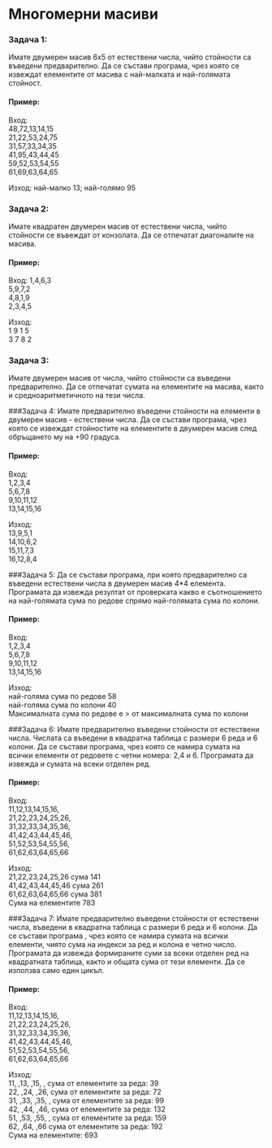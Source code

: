 # Многомерни масиви

### Задача 1:
Имате двумерен масив 6х5 от естествени числа, чийто стойности са въведени предварително.
Да се състави програма, чрез която се извеждат елементите от масива с най-малката и най-голямата стойност.

#### Пример:

Вход:  
48,72,13,14,15  
21,22,53,24,75  
31,57,33,34,35  
41,95,43,44,45  
59,52,53,54,55  
61,69,63,64,65  

Изход: най-малко 13; най-голямо 95

### Задача 2:
Имате квадратен двумерен масив от естествени числа, чийто стойности се въвеждат от конзолата. Да се отпечатат диагоналите на масива.

#### Пример:  

Вход:
1,4,6,3  
5,9,7,2  
4,8,1,9  
2,3,4,5  

Изход:  
1 9 1 5  
3 7 8 2  

### Задача 3:
Имате двумерен масив от числа, чийто стойности са въведени предварително.
Да се отпечатат сумата на елементите на масива, както и средноаритметичното на тези числа.

###Задача 4:
Имате предварително въведени стойности на елементи в двумерен масив - естествени числа.
Да се състави програма, чрез която се извеждат стойностите на елементите в двумерен масив след обръщането му на +90 градуса.

#### Пример:

Вход:  
1,2,3,4  
5,6,7,8  
9,10,11,12  
13,14,15,16  

Изход:  
13,9,5,1  
14,10,6,2  
15,11,7,3  
16,12,8,4  

###Задача 5:
Да се състави програма, при която предварително са въведени естествени числа в двумерен масив 4*4 елемента.
Програмата да извежда резултат от проверката какво е съотношението на най-голямата сума по редове спрямо най-голямата сума по колони.

#### Пример:

Вход:  
1,2,3,4  
5,6,7,8  
9,10,11,12  
13,14,15,16  

Изход:  
най-голяма сума по редове 58  
най-голяма сума по колони 40  
Максималната сума по редове е > от максималната сума по колони  

###Задача 6:
Имате предварително въведени стойности от естествени числа. Числата са въведени в квадратна таблица с размери 6 реда и 6 колони.
Да се състави програма, чрез която се намира сумата на всички елементи от редовете с четни номера: 2,4 и 6.
Програмата да извежда и сумата на всеки отделен ред.

#### Пример:  

Вход:  
11,12,13,14,15,16,  
21,22,23,24,25,26,  
31,32,33,34,35,36,  
41,42,43,44,45,46,  
51,52,53,54,55,56,  
61,62,63,64,65,66  

Изход:  
21,22,23,24,25,26 сума 141  
41,42,43,44,45,46 сума 261  
61,62,63,64,65,66 сума 381  
Сума на елементите 783  

###Задача 7:
Имате предварително въведени стойности от естествени числа,  въведени в квадратна таблица с размери 6 реда и 6 колони.
Да се състави програма , чрез която се намира сумата на всички елементи, чиято сума на индекси за ред и колона е четно число. Програмата да извежда формираните суми за всеки отделен ред на квадратната таблица, както и общата сума от тези елементи. Да се използва само един цикъл.

#### Пример:

Вход:  
11,12,13,14,15,16,  
21,22,23,24,25,26,  
31,32,33,34,35,36,  
41,42,43,44,45,46,  
51,52,53,54,55,56,  
61,62,63,64,65,66  

Изход:  
11, ,13, ,15, , сума от елементите за реда: 39  
22, ,24, ,26, сума от елементите за реда: 72  
31, ,33, ,35, , сума от елементите за реда: 99  
42, ,44, ,46, сума от елементите за реда: 132  
51, ,53, ,55, , сума от елементите за реда: 159  
62, ,64, ,66 сума от елементите за реда: 192  
Сума на елементите: 693  
